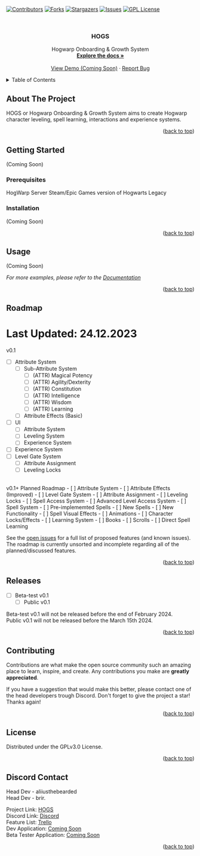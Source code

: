 <a name="readme-top"></a>



<!-- PROJECT SHIELDS -->
[![Contributors][contributors-shield]][contributors-url]
[![Forks][forks-shield]][forks-url]
[![Stargazers][stars-shield]][stars-url]
[![Issues][issues-shield]][issues-url]
[![GPL License][license-shield]][license-url]



<!-- PROJECT LOGO -->
<br />
<div align="center">
  <a href="https://github.com/LumoWarp/hogs">
  </a>

  <h3 align="center">HOGS</h3>

  <p align="center">
    Hogwarp Onboarding & Growth System
    <br />
    <a href="https://github.com/LumoWarp/hogs"><strong>Explore the docs »</strong></a>
    <br />
    <br />
    <a href="https://github.com/LumoWarp/hogs">View Demo (Coming Soon)</a>
    ·
    <a href="https://github.com/LumoWarp/hogs/issues">Report Bug</a>
  </p>
</div>



<!-- TABLE OF CONTENTS -->
<details>
  <summary>Table of Contents</summary>
  <ol>
    <li>
      <a href="#about-the-project">About The Project</a>
    </li>
    <li>
      <a href="#getting-started">Getting Started</a>
      <ul>
        <li><a href="#prerequisites">Prerequisites</a></li>
        <li><a href="#installation">Installation</a></li>
      </ul>
    </li>
    <li><a href="#usage">Usage</a></li>
    <li><a href="#roadmap">Roadmap</a></li>
    <li><a href="#contributing">Contributing</a></li>
    <li><a href="#license">License</a></li>
    <li><a href="#contact">Contact</a></li>
    <li><a href="#acknowledgments">Acknowledgments</a></li>
  </ol>
</details>



<!-- ABOUT THE PROJECT -->
## About The Project

HOGS or Hogwarp Onboarding & Growth System aims to create Hogwarp character leveling, spell learning, interactions and experience systems.

<p align="right">(<a href="#readme-top">back to top</a>)</p>


<!-- GETTING STARTED -->
## Getting Started

(Coming Soon)

### Prerequisites

HogWarp Server
Steam/Epic Games version of Hogwarts Legacy

### Installation

(Coming Soon)

<p align="right">(<a href="#readme-top">back to top</a>)</p>



<!-- USAGE EXAMPLES -->
## Usage

(Coming Soon)

_For more examples, please refer to the [Documentation](https://example.com)_

<p align="right">(<a href="#readme-top">back to top</a>)</p>


<!-- ROADMAP -->
## Roadmap
# Last Updated: 24.12.2023

v0.1
- [ ] Attribute System
    - [ ] Sub-Attribute System
       - [ ] (ATTR) Magical Potency
       - [ ] (ATTR) Agility/Dexterity
       - [ ] (ATTR) Constitution
       - [ ] (ATTR) Intelligence
       - [ ] (ATTR) Wisdom
       - [ ] (ATTR) Learning
    - [ ] Attribute Effects (Basic)
- [ ] UI
    - [ ] Attribute System
    - [ ] Leveling System
    - [ ] Experience System
- [ ] Experience System
- [ ] Level Gate System
    - [ ] Attribute Assignment
    - [ ] Leveling Locks
<br>
v0.1+ Planned Roadmap
- [ ] Attribute System
    - [ ] Attribute Effects (Improved)
- [ ] Level Gate System
    - [ ] Attribute Assignment
    - [ ] Leveling Locks
    - [ ] Spell Access System
- [ ] Advanced Level Access System
- [ ] Spell System
    - [ ] Pre-implememted Spells
    - [ ] New Spells
       - [ ] New Functionality
- [ ] Spell Visual Effects
- [ ] Animations
- [ ] Character Locks/Effects
- [ ] Learning System
   - [ ] Books
   - [ ] Scrolls
   - [ ] Direct Spell Learning

See the [open issues](https://github.com/LumoWarp/hogs/issues) for a full list of proposed features (and known issues). The roadmap is currently unsorted and incomplete regarding all of the planned/discussed features.

<p align="right">(<a href="#readme-top">back to top</a>)</p>

<!-- RELEASE -->
## Releases

- [ ] Beta-test v0.1
    - [ ] Public v0.1
     
Beta-test v0.1 will not be released before the end of February 2024.
<br>
Public v0.1 will not be released before the March 15th 2024.

<p align="right">(<a href="#readme-top">back to top</a>)</p>



<!-- CONTRIBUTING -->
## Contributing

Contributions are what make the open source community such an amazing place to learn, inspire, and create. Any contributions you make are **greatly appreciated**.

If you have a suggestion that would make this better, please contact one of the head developers trough Discord.
Don't forget to give the project a star! Thanks again!

<p align="right">(<a href="#readme-top">back to top</a>)</p>



<!-- LICENSE -->
## License

Distributed under the GPLv3.0 License.

<p align="right">(<a href="#readme-top">back to top</a>)</p>



<!-- CONTACT -->
## Discord Contact

Head Dev - aliiusthebearded
<br>
Head Dev - brir.

Project Link: [HOGS](https://github.com/LumoWarp/hogs)
<br>
Discord Link: [Discord](https://discord.com/invite/6z7s9tK4)
<br>
Feature List: [Trello](https://trello.com/b/ivyNM9OY/hogwarp-lumosteam-general-leveling-rp-script-plans)
<br>
Dev Application: [Coming Soon](https://discord.com/invite/6z7s9tK4)
<br>
Beta Tester Application: [Coming Soon](https://discord.com/invite/6z7s9tK4)

<p align="right">(<a href="#readme-top">back to top</a>)</p>

<!-- MARKDOWN LINKS & IMAGES -->
<!-- https://www.markdownguide.org/basic-syntax/#reference-style-links -->
[contributors-shield]: https://img.shields.io/github/contributors/LumoWarp/hogs.svg?style=for-the-badge
[contributors-url]: https://github.com/LumoWarp/hogs/graphs/contributors
[forks-shield]: https://img.shields.io/github/forks/LumoWarp/hogs.svg?style=for-the-badge
[forks-url]: https://github.com/LumoWarp/hogs/network/members
[stars-shield]: https://img.shields.io/github/stars/LumoWarp/hogs.svg?style=for-the-badge
[stars-url]: https://github.com/LumoWarp/hogs/stargazers
[issues-shield]: https://img.shields.io/github/issues/LumoWarp/hogs.svg?style=for-the-badge
[issues-url]: https://github.com/LumoWarp/hogs/issues
[license-shield]: https://img.shields.io/github/license/LumoWarp/hogs.svg?style=for-the-badge
[license-url]: https://github.com/LumoWarp/hogs/blob/master/LICENSE.txt
[product-screenshot]: images/screenshot.png
[Next.js]: https://img.shields.io/badge/next.js-000000?style=for-the-badge&logo=nextdotjs&logoColor=white
[Next-url]: https://nextjs.org/
[React.js]: https://img.shields.io/badge/React-20232A?style=for-the-badge&logo=react&logoColor=61DAFB
[React-url]: https://reactjs.org/
[Vue.js]: https://img.shields.io/badge/Vue.js-35495E?style=for-the-badge&logo=vuedotjs&logoColor=4FC08D
[Vue-url]: https://vuejs.org/
[Angular.io]: https://img.shields.io/badge/Angular-DD0031?style=for-the-badge&logo=angular&logoColor=white
[Angular-url]: https://angular.io/
[Svelte.dev]: https://img.shields.io/badge/Svelte-4A4A55?style=for-the-badge&logo=svelte&logoColor=FF3E00
[Svelte-url]: https://svelte.dev/
[Laravel.com]: https://img.shields.io/badge/Laravel-FF2D20?style=for-the-badge&logo=laravel&logoColor=white
[Laravel-url]: https://laravel.com
[Bootstrap.com]: https://img.shields.io/badge/Bootstrap-563D7C?style=for-the-badge&logo=bootstrap&logoColor=white
[Bootstrap-url]: https://getbootstrap.com
[JQuery.com]: https://img.shields.io/badge/jQuery-0769AD?style=for-the-badge&logo=jquery&logoColor=white
[JQuery-url]: https://jquery.com 
